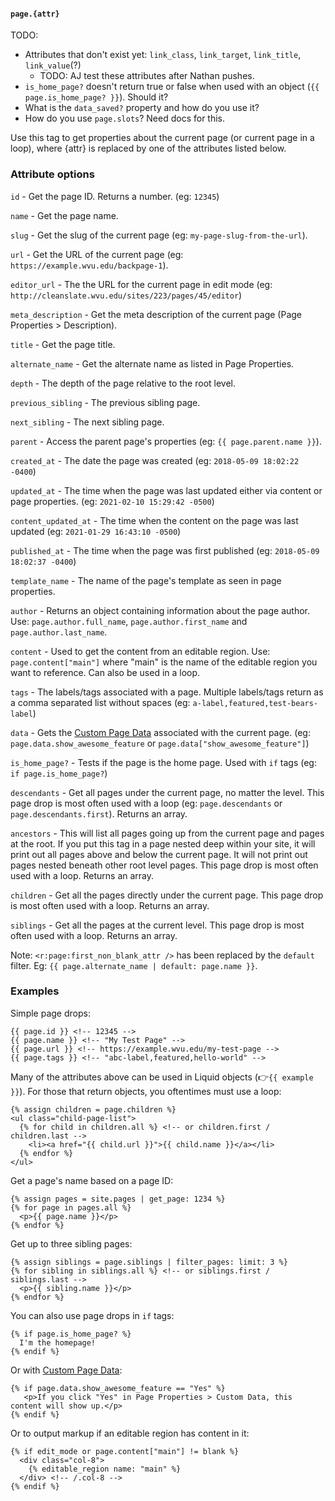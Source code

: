 #### `page.{attr}`

TODO:

  * Attributes that don't exist yet: `link_class`, `link_target`, `link_title`, `link_value`(?)
    * TODO: AJ test these attributes after Nathan pushes.
  * `is_home_page?` doesn't return true or false when used with an object (`{{ page.is_home_page? }}`). Should it?
  * What is the `data_saved?` property and how do you use it?
  * How do you use `page.slots`? Need docs for this.

Use this tag to get properties about the current page (or current page in a loop), where {attr} is replaced by one of the attributes listed below.

### Attribute options

`id` - Get the page ID. Returns a number. (eg: `12345`)

`name` - Get the page name.

`slug` - Get the slug of the current page (eg: `my-page-slug-from-the-url`).

`url` - Get the URL of the current page (eg: `https://example.wvu.edu/backpage-1`).

`editor_url` - The the URL for the current page in edit mode (eg: `http://cleanslate.wvu.edu/sites/223/pages/45/editor`)

`meta_description` - Get the meta description of the current page (Page Properties > Description).

`title` - Get the page title.

`alternate_name` - Get the alternate name as listed in Page Properties.

`depth` - The depth of the page relative to the root level.

`previous_sibling` - The previous sibling page.

`next_sibling` - The next sibling page.

`parent` - Access the parent page's properties (eg: `{{ page.parent.name }}`).

`created_at` - The date the page was created (eg: `2018-05-09 18:02:22 -0400`)

`updated_at` - The time when the page was last updated either via content or page properties. (eg: `2021-02-10 15:29:42 -0500`)

`content_updated_at` - The time when the content on the page was last updated (eg: `2021-01-29 16:43:10 -0500`)

`published_at` - The time when the page was first published (eg: `2018-05-09 18:02:37 -0400`)

`template_name` - The name of the page's template as seen in page properties.

`author` - Returns an object containing information about the page author. Use: `page.author.full_name`, `page.author.first_name` and `page.author.last_name`.

`content` - Used to get the content from an editable region. Use: `page.content["main"]` where "main" is the name of the editable region you want to reference. Can also be used in a loop.

`tags` - The labels/tags associated with a page. Multiple labels/tags return as a comma separated list without spaces (eg: `a-label,featured,test-bears-label`)

`data` - Gets the [Custom Page Data](https://cleanslatecms.wvu.edu/how-to/theme-development/custom-data) associated with the current page. (eg: `page.data.show_awesome_feature` or `page.data["show_awesome_feature"]`)

`is_home_page?` - Tests if the page is the home page. Used with `if` tags (eg: `if page.is_home_page?`)

`descendants` - Get all pages under the current page, no matter the level. This page drop is most often used with a loop (eg: `page.descendants` or `page.descendants.first`). Returns an array.

`ancestors` - This will list all pages going up from the current page and pages at the root. If you put this tag in a page nested deep within your site, it will print out all pages above and below the current page. It will not print out pages nested beneath other root level pages. This page drop is most often used with a loop. Returns an array.

`children` - Get all the pages directly under the current page. This page drop is most often used with a loop. Returns an array.

`siblings` - Get all the pages at the current level. This page drop is most often used with a loop. Returns an array.

Note: `<r:page:first_non_blank_attr />` has been replaced by the `default` filter. Eg: `{{ page.alternate_name | default: page.name }}`.

### Examples

Simple page drops:

```
{{ page.id }} <!-- 12345 -->
{{ page.name }} <!-- "My Test Page" -->
{{ page.url }} <!-- https://example.wvu.edu/my-test-page -->
{{ page.tags }} <!-- "abc-label,featured,hello-world" -->
```

Many of the attributes above can be used in Liquid objects (👉`{{ example }}`). For those that return objects, you oftentimes must use a loop:

```
{% assign children = page.children %}
<ul class="child-page-list">
  {% for child in children.all %} <!-- or children.first / children.last -->
    <li><a href="{{ child.url }}">{{ child.name }}</a></li>
  {% endfor %}
</ul>
```

Get a page's name based on a page ID:

```
{% assign pages = site.pages | get_page: 1234 %}
{% for page in pages.all %}
  <p>{{ page.name }}</p>
{% endfor %}
```

Get up to three sibling pages:

```
{% assign siblings = page.siblings | filter_pages: limit: 3 %}
{% for sibling in siblings.all %} <!-- or siblings.first / siblings.last -->
  <p>{{ sibling.name }}</p>
{% endfor %}
```

You can also use page drops in `if` tags:

```
{% if page.is_home_page? %}
  I'm the homepage!
{% endif %}
```

Or with [Custom Page Data](https://cleanslatecms.wvu.edu/how-to/theme-development/custom-data):

```
{% if page.data.show_awesome_feature == "Yes" %}
   <p>If you click "Yes" in Page Properties > Custom Data, this content will show up.</p>
{% endif %}
```

Or to output markup if an editable region has content in it:

```
{% if edit_mode or page.content["main"] != blank %}
  <div class="col-8">
    {% editable_region name: "main" %}
  </div> <!-- /.col-8 -->
{% endif %}
```
